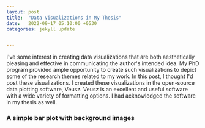 ```yaml
---
layout: post
title:  "Data Visualizations in My Thesis"
date:   2022-09-17 05:10:00 +0530
categories: jekyll update


---
```

I've some interest in creating data visualizations that are both aesthetically pleasing and effective in communicating the author's intended idea. My PhD program provided ample opportunity to create such visualizations to depict some of the research themes related to my work. In this post, I thought I'd post these visualizations. I created these visualizations in the open-source data plotting software, Veusz. Veusz is an excellent and useful software with a wide variety of formatting options. I had acknowledged the software in my thesis as well.

###  A simple bar plot with background images

